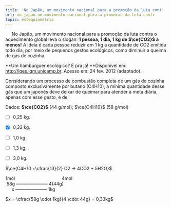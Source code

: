 ```yaml
---
title: 'No Japão, um movimento nacional para a promoção da luta cont'
url: no-japao-um-movimento-nacional-para-a-promocao-da-luta-contr
topic: estequiometria
---
```



     No Japão, um movimento nacional para a promoção da luta contra o aquecimento global leva o slogan: **1 pessoa, 1 dia, 1 kg de $\ce{CO2}$ a menos!** A ideia é cada pessoa reduzir em 1 kg a quantidade de CO2 emitida todo dia, por meio de pequenos gestos ecológicos, como diminuir a queima de gás de cozinha.

**Um hamburguer ecológico? É pra já! **Disponível em: http://lqes.iqm.unicamp.br. Acesso em: 24 fev. 2012 (adaptado).

Considerando um processo de combustão completa de um gás de cozinha composto exclusivamente por butano (C4H10), a mínima quantidade desse gás que um japonês deve deixar de queimar para atender à meta diária, apenas com esse gesto, é de

Dados: **$\ce{CO2}$** (44 g/mol); $\ce{C4H10}$ (58 g/mol)



- [ ] 0,25 kg.
- [x] 0,33 kg.
- [ ] 1,0 kg.
- [ ] 1,3 kg.
- [ ] 3,0 kg.


$\ce{C4H10 +\cfrac{13}{2} O2 -> 4CO2 + 5H2O}$

1mol                                     4mol\
 58g –––––––––––––– 4(44g)\
     x –––––––––––––– 1kg

$x = \cfrac{58g \cdot 1kg}{4 \cdot 44g} = 0,33kg$
